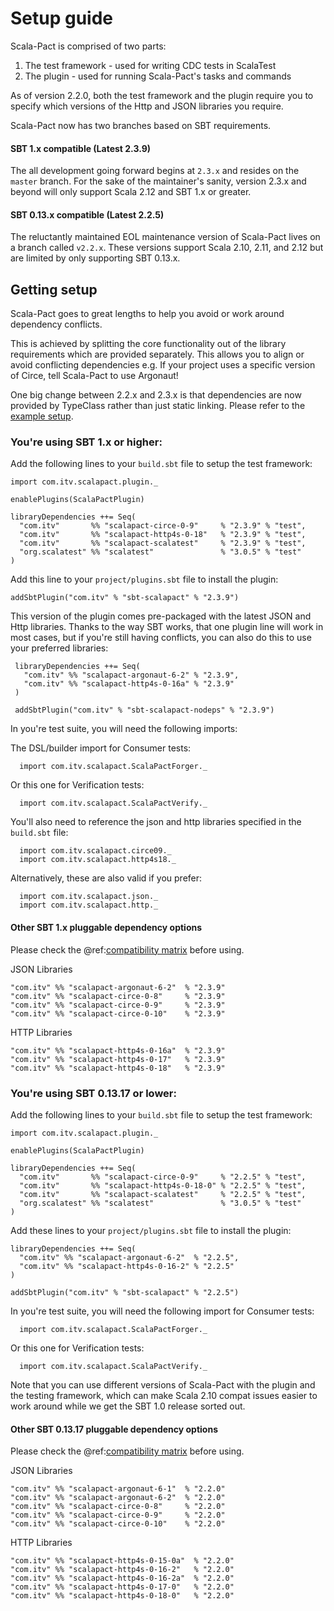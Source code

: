 # Setup guide

Scala-Pact is comprised of two parts:

1. The test framework - used for writing CDC tests in ScalaTest
1. The plugin - used for running Scala-Pact's tasks and commands

As of version 2.2.0, both the test framework and the plugin require you to specify which versions of the Http and JSON libraries you require.

Scala-Pact now has two branches based on SBT requirements.

#### SBT 1.x compatible (Latest 2.3.9)

The all development going forward begins at `2.3.x` and resides on the `master` branch.
For the sake of the maintainer's sanity, version 2.3.x and beyond will only support Scala 2.12 and SBT 1.x or greater.

#### SBT 0.13.x compatible (Latest 2.2.5)

The reluctantly maintained EOL maintenance version of Scala-Pact lives on a branch called `v2.2.x`.
These versions support Scala 2.10, 2.11, and 2.12 but are limited by only supporting SBT 0.13.x.

## Getting setup

Scala-Pact goes to great lengths to help you avoid or work around dependency conflicts.

This is achieved by splitting the core functionality out of the library requirements which are provided separately. This allows you to align or avoid conflicting dependencies e.g. If your project uses a specific version of Circe, tell Scala-Pact to use Argonaut!

One big change between 2.2.x and 2.3.x is that dependencies are now provided by TypeClass rather than just static linking. Please refer to the [example setup](https://github.com/ITV/scala-pact/tree/master/example).

### You're using SBT 1.x or higher:

Add the following lines to your `build.sbt` file to setup the test framework:
```
import com.itv.scalapact.plugin._

enablePlugins(ScalaPactPlugin)
        
libraryDependencies ++= Seq(
  "com.itv"       %% "scalapact-circe-0-9"     % "2.3.9" % "test",
  "com.itv"       %% "scalapact-http4s-0-18"   % "2.3.9" % "test",
  "com.itv"       %% "scalapact-scalatest"     % "2.3.9" % "test",
  "org.scalatest" %% "scalatest"               % "3.0.5" % "test"
)
```

Add this line to your `project/plugins.sbt` file to install the plugin:
```
addSbtPlugin("com.itv" % "sbt-scalapact" % "2.3.9")
```
This version of the plugin comes pre-packaged with the latest JSON and Http libraries.
Thanks to the way SBT works, that one plugin line will work in most cases, but if you're still having conflicts, you can also do this to use your preferred libraries:

```
 libraryDependencies ++= Seq(
   "com.itv" %% "scalapact-argonaut-6-2" % "2.3.9",
   "com.itv" %% "scalapact-http4s-0-16a" % "2.3.9"
 )
 
 addSbtPlugin("com.itv" % "sbt-scalapact-nodeps" % "2.3.9")
```

In you're test suite, you will need the following imports:

The DSL/builder import for Consumer tests:
```
  import com.itv.scalapact.ScalaPactForger._
```
Or this one for Verification tests:
```
  import com.itv.scalapact.ScalaPactVerify._
``` 
You'll also need to reference the json and http libraries specified in the `build.sbt` file:
```
  import com.itv.scalapact.circe09._
  import com.itv.scalapact.http4s18._
```
Alternatively, these are also valid if you prefer:
```
  import com.itv.scalapact.json._
  import com.itv.scalapact.http._
```

#### Other SBT 1.x pluggable dependency options

Please check the @ref:[compatibility matrix](project-deps.md) before using.

JSON Libraries
```
"com.itv" %% "scalapact-argonaut-6-2"  % "2.3.9"
"com.itv" %% "scalapact-circe-0-8"     % "2.3.9"
"com.itv" %% "scalapact-circe-0-9"     % "2.3.9"
"com.itv" %% "scalapact-circe-0-10"    % "2.3.9"
```

HTTP Libraries
```
"com.itv" %% "scalapact-http4s-0-16a"  % "2.3.9"
"com.itv" %% "scalapact-http4s-0-17"   % "2.3.9"
"com.itv" %% "scalapact-http4s-0-18"   % "2.3.9"
```

### You're using SBT 0.13.17 or lower:

Add the following lines to your `build.sbt` file to setup the test framework:
```
import com.itv.scalapact.plugin._

enablePlugins(ScalaPactPlugin)
        
libraryDependencies ++= Seq(
  "com.itv"       %% "scalapact-circe-0-9"     % "2.2.5" % "test",
  "com.itv"       %% "scalapact-http4s-0-18-0" % "2.2.5" % "test",
  "com.itv"       %% "scalapact-scalatest"     % "2.2.5" % "test",
  "org.scalatest" %% "scalatest"               % "3.0.5" % "test"
)
```

Add these lines to your `project/plugins.sbt` file to install the plugin:
```
libraryDependencies ++= Seq(
  "com.itv" %% "scalapact-argonaut-6-2"  % "2.2.5",
  "com.itv" %% "scalapact-http4s-0-16-2" % "2.2.5"
)

addSbtPlugin("com.itv" % "sbt-scalapact" % "2.2.5")
```
In you're test suite, you will need the following import for Consumer tests:
```
  import com.itv.scalapact.ScalaPactForger._
```
Or this one for Verification tests:
```
  import com.itv.scalapact.ScalaPactVerify._
``` 

Note that you can use different versions of Scala-Pact with the plugin and the testing framework, which can make Scala 2.10 compat issues easier to work around while we get the SBT 1.0 release sorted out.

#### Other SBT 0.13.17 pluggable dependency options

Please check the @ref:[compatibility matrix](project-deps.md) before using.

JSON Libraries
```
"com.itv" %% "scalapact-argonaut-6-1"  % "2.2.0"
"com.itv" %% "scalapact-argonaut-6-2"  % "2.2.0"
"com.itv" %% "scalapact-circe-0-8"     % "2.2.0"
"com.itv" %% "scalapact-circe-0-9"     % "2.2.0"
"com.itv" %% "scalapact-circe-0-10"    % "2.2.0"
```

HTTP Libraries
```
"com.itv" %% "scalapact-http4s-0-15-0a"  % "2.2.0"
"com.itv" %% "scalapact-http4s-0-16-2"   % "2.2.0"
"com.itv" %% "scalapact-http4s-0-16-2a"  % "2.2.0"
"com.itv" %% "scalapact-http4s-0-17-0"   % "2.2.0"
"com.itv" %% "scalapact-http4s-0-18-0"   % "2.2.0"
```

